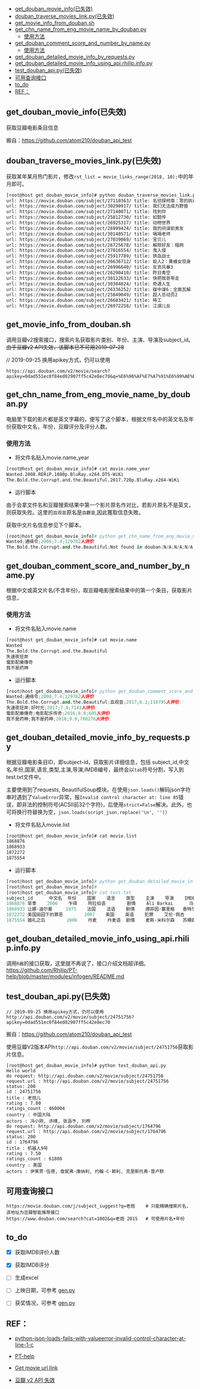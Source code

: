 <!--ts-->
   * [get_douban_movie_info(已失效)](#get_douban_movie_info已失效)
   * [douban_traverse_movies_link.py(已失效)](#douban_traverse_movies_linkpy已失效)
   * [get_movie_info_from_douban.sh](#get_movie_info_from_doubansh)
   * [get_chn_name_from_eng_movie_name_by_douban.py](#get_chn_name_from_eng_movie_name_by_doubanpy)
      * [使用方法](#使用方法)
   * [get_douban_comment_score_and_number_by_name.py](#get_douban_comment_score_and_number_by_namepy)
      * [使用方法](#使用方法-1)
   * [get_douban_detailed_movie_info_by_requests.py](#get_douban_detailed_movie_info_by_requestspy)
   * [get_douban_detailed_movie_info_using_api.rhilip.info.py](#get_douban_detailed_movie_info_using_apirhilipinfopy)
   * [test_douban_api.py(已失效)](#test_douban_apipy已失效)
   * [可用查询接口](#可用查询接口)
   * [to_do](#to_do)
   * [REF：](#ref)

<!-- Added by: root, at: 2019-09-26T08:57+0800 -->

<!--te-->

## get_douban_movie_info(已失效)

获取豆瓣电影条目信息

搬自：https://github.com/atom210/douban_api_test

## douban_traverse_movies_link.py(已失效)

获取某年某月热门影片，修改`rst_list = movie_links_range(2018, 10);`中的年月即可。
``` bash
[root@host get_douban_movie_info]# python douban_traverse_movies_link.py                
url: https://movie.douban.com/subject/27110363/ title: 名侦探柯南：零的执行人
url: https://movie.douban.com/subject/30290917/ title: 我们无法成为野兽
url: https://movie.douban.com/subject/27140071/ title: 找到你
url: https://movie.douban.com/subject/25812730/ title: 如懿传
url: https://movie.douban.com/subject/26925317/ title: 动物世界
url: https://movie.douban.com/subject/26999424/ title: 我的间谍前男友
url: https://movie.douban.com/subject/30140571/ title: 嗝嗝老师
url: https://movie.douban.com/subject/27039069/ title: 宝贝儿
url: https://movie.douban.com/subject/26725678/ title: 解除好友：暗网
url: https://movie.douban.com/subject/27016554/ title: 鬼入侵
url: https://movie.douban.com/subject/25917789/ title: 铁血战士
url: https://movie.douban.com/subject/26636712/ title: 蚁人2：黄蜂女现身
url: https://movie.douban.com/subject/26996640/ title: 反贪风暴3
url: https://movie.douban.com/subject/26290410/ title: 昨日青空
url: https://movie.douban.com/subject/30122633/ title: 快把我哥带走
url: https://movie.douban.com/subject/30304024/ title: 奇遇人生
url: https://movie.douban.com/subject/26336252/ title: 碟中谍6：全面瓦解
url: https://movie.douban.com/subject/25849049/ title: 超人总动员2
url: https://movie.douban.com/subject/26683421/ title: 特工
url: https://movie.douban.com/subject/26972258/ title: 江湖儿女
```
## get_movie_info_from_douban.sh
调用豆瓣v2搜索接口，搜索片名获取影片类别、年份、主演、导演及subject_id。 ~~由于豆瓣v2 API失效，该脚本已不可用2019-07-28~~

// 2019-09-25 换用apikey方式，仍可以使用
```shell
https://api.douban.com/v2/movie/search?apikey=0dad551ec0f84ed02907ff5c42e8ec70&q=%E6%96%AF%E7%A7%91%E6%99%AE%E9%87%8C%E7%9A%84%E8%A7%A3%E6%94%BE
```


## get_chn_name_from_eng_movie_name_by_douban.py

电脑里下载的影片都是英文字幕的，便写了这个脚本，根据文件名中的英文名及年份获取中文名，年份，豆瓣评分及评分人数。

### 使用方法
 - 将文件名贴入movie.name_year
 ```bash
 [root@host get_douban_movie_info]# cat movie.name_year 
Wanted.2008.RERiP.1080p.BluRay.x264.DTS-WiKi
The.Bold.the.Corrupt.and.the.Beautiful.2017.720p.BluRay.x264-WiKi
 ```
 - 运行脚本
 
 由于会拿文件名和豆瓣搜索结果中第一个影片原名作对比，若影片原名不是英文，则获取失败。这里的`血观音`原名是`血觀音`,因此獲取信息失敗。
 
 获取中文片名信息参见下个脚本。
 ```python
 [root@host get_douban_movie_info]# python get_chn_name_from_eng_movie_name_by_douban.py 
Wanted;通缉令;2008;7.4;129782人评价
The.Bold.the.Corrupt.and.the.Beautiful;Not found in douban;N/A;N/A;N/A
 ```
 
 ## get_douban_comment_score_and_number_by_name.py
 
 根据中文或英文片名(不含年份)，取豆瓣电影搜索结果中的第一个条目，获取影片信息，
 
### 使用方法
 - 将文件名贴入movie.name
 ```bash
[root@host get_douban_movie_info]# cat movie.name
Wanted
The.Bold.the.Corrupt.and.the.Beautiful
失速夜狂奔
電影配樂傳奇
我不是药神
 ```
  - 运行脚本
  
  ```python
[root@host get_douban_movie_info]# python get_douban_comment_score_and_number_by_name.py 
Wanted;通缉令;2008;7.4;129782人评价
The.Bold.the.Corrupt.and.the.Beautiful;血观音;2017;8.2;116795人评价
失速夜狂奔;好时光;2017;7.0;7143人评价
電影配樂傳奇;电影配乐传奇;2016;8.0;605人评价
我不是药神;我不是药神;2018;9.0;780276人评价
 ```
 
## get_douban_detailed_movie_info_by_requests.py

根据豆瓣电影条目ID，即subject-id，获取影片详细信息，包括 subject_id,中文名,年份,国家,语言,类型,主演,导演,IMDB编号，最终会以`tab`符号分割，写入到test.txt文件中。

主要使用到了requests, BeautifulSoup模块。在使用`json.loads()`解码json字符串时遇到了`ValueError`异常，报`Invalid control character at: line 85`错误，即非法的控制符号(ACSII前32个字符)，后使用`strict=False`解决。此外，也可将换行符替换为空，`json.loads(script_json.replace('\n', ''))`

 - 将文件名贴入movie.list
```bash
[root@host get_douban_movie_info]# cat movie.list 
1868876
1868933
1872272
1875554
```
  - 运行脚本
  
  ```python
[root@host get_douban_movie_info]# python get_douban_detailed_movie_info_by_requests.py 
[root@host get_douban_movie_info]# 
[root@host get_douban_movie_info]# cat test.txt 
subject_id      中文名  年份    国家    语言    类型    主演    导演    IMDB编号
1868876 旱季    2006    乍得    阿拉伯语        剧情    Ali Barkai      马哈曼特-萨雷·哈隆      tt0825241
1868933 让娜·迪尔曼     1975    法国    法语    剧情    德菲因·塞里格   香特尔·阿克曼   tt0073198
1872272 美国田园下的罪恶        2007    美国    英语    犯罪    艾伦·佩吉       汤米·奥·哈沃    tt0802948
1875554 婚礼之后        2006    丹麦    丹麦语  剧情    麦斯·米科尔森   苏珊娜·比尔     tt0457655
  ```

## get_douban_detailed_movie_info_using_api.rhilip.info.py

调用`R酱`的接口获取，这里就不再说了，接口介绍文档超详细。
https://github.com/Rhilip/PT-help/blob/master/modules/infogen/README.md

## test_douban_api.py(已失效)

```
// 2019-09-25 换用apikey方式，仍可以使用
http://api.douban.com/v2/movie/subject/24751756?apikey=0dad551ec0f84ed02907ff5c42e8ec70
```

搬自：https://github.com/atom210/douban_api_test

使用豆瓣V2版本API`http://api.douban.com/v2/movie/subject/24751756`获取影片信息。
```
[root@host get_douban_movie_info]# python test_douban_api.py 
Hello world
do request: http://api.douban.com/v2/movie/subject/24751756
request.url : http://api.douban.com/v2/movie/subject/24751756    status: 200
id : 24751756
title : 老炮儿
rating : 7.80
ratings_count : 460004
country : 中国大陆
actors : 冯小刚, 许晴, 张涵予, 刘桦
do request: http://api.douban.com/v2/movie/subject/1764796
request.url : http://api.douban.com/v2/movie/subject/1764796     status: 200
id : 1764796
title : 机器人9号
rating : 7.50
ratings_count : 61806
country : 美国
actors : 伊莱贾·伍德, 詹妮弗·康纳利, 约翰·C·赖利, 克里斯托弗·普卢默
```

## 可用查询接口

```
https://movie.douban.com/j/subject_suggest?q=老炮    # 只能精确搜索片名，该地址为豆瓣智能推荐接口
https://www.douban.com/search?cat=1002&q=老炮 2015   # 可使用片名+年份
```

## to_do

- [x] 获取IMDB评价人数
- [x] 获取IMDB评分
- [ ] 生成excel
- [ ] 上映日期，可参考 [gen.py](https://github.com/BFDZ/PT-Gen/blob/master/infogen/gen.py)
- [ ] 获奖情况，可参考 [gen.py](https://github.com/BFDZ/PT-Gen/blob/master/infogen/gen.py)


## REF：

- [python-json-loads-fails-with-valueerror-invalid-control-character-at-line-1-c](https://stackoverflow.com/questions/9295439/python-json-loads-fails-with-valueerror-invalid-control-character-at-line-1-c)

- [PT-help](https://github.com/Rhilip/PT-help/blob/master/modules/infogen/README.md)

- [Get movie url link](https://gist.github.com/xoyabc/6961eecc7ccf1c481f5cf31b3ec02aa3)
- [豆瓣 v2 API 失效](https://github.com/DIYgod/RSSHub/issues/2221)
